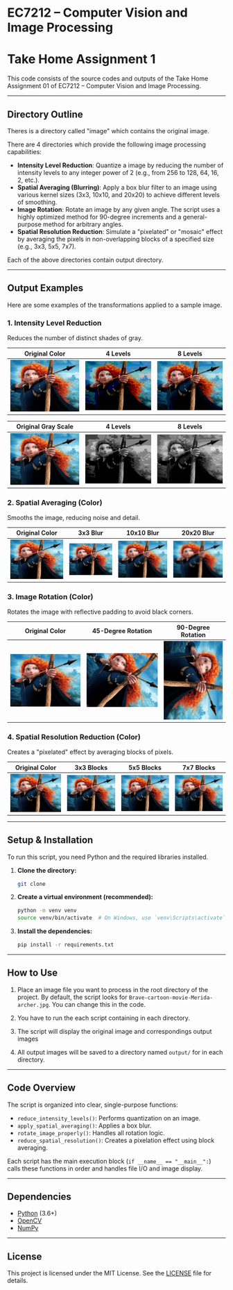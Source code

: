 # EC7212 – Computer Vision and Image Processing  
# Take Home Assignment 1

This code consists of the source codes and outputs of the Take Home Assignment 01 of EC7212 – Computer Vision and Image Processing.

---

## Directory Outline

Theres is a directory called "image" which contains the original image.

There are 4 directories which provide the following image processing capabilities:

* **Intensity Level Reduction**: Quantize a image by reducing the number of intensity levels to any integer power of 2 (e.g., from 256 to 128, 64, 16, 2, etc.).
* **Spatial Averaging (Blurring)**: Apply a box blur filter to an image using various kernel sizes (3x3, 10x10, and 20x20) to achieve different levels of smoothing.
* **Image Rotation**: Rotate an image by any given angle. The script uses a highly optimized method for 90-degree increments and a general-purpose method for arbitrary angles.
* **Spatial Resolution Reduction**: Simulate a "pixelated" or "mosaic" effect by averaging the pixels in non-overlapping blocks of a specified size (e.g., 3x3, 5x5, 7x7).

Each of the above directories contain output directory.

---

## Output Examples

Here are some examples of the transformations applied to a sample image.

### 1. Intensity Level Reduction 
Reduces the number of distinct shades of gray.

| Original Color | 4 Levels | 8 Levels |
| :---: | :---: | :---: |
| ![Original Image](https://github.com/IyenshiAUT/Take-Home-Assginment-1-Computer-Vision-and-Image-Processing/blob/main/image/Brave-cartoon-movie-Merida-archer.jpg) |![Reduced to 4](https://github.com/IyenshiAUT/Take-Home-Assginment-1-Computer-Vision-and-Image-Processing/blob/main/1%20Intensity%20Reduction/output/intensity_reduced_to_4_levels_color_image.png) | ![Reduced to 8](https://github.com/IyenshiAUT/Take-Home-Assginment-1-Computer-Vision-and-Image-Processing/blob/main/1%20Intensity%20Reduction/output/intensity_reduced_to_8_levels_color_image.png) |

| Original Gray Scale | 4 Levels | 8 Levels |
| :---: | :---: | :---: |
| ![Original Image](https://github.com/IyenshiAUT/Take-Home-Assginment-1-Computer-Vision-and-Image-Processing/blob/main/image/Brave-cartoon-movie-Merida-archer.jpg) |![Reduced to 4](https://github.com/IyenshiAUT/Take-Home-Assginment-1-Computer-Vision-and-Image-Processing/blob/main/1%20Intensity%20Reduction/output/intensity_reduced_to_4_levels_grayscale_image.png) | ![Reduced to 8](https://github.com/IyenshiAUT/Take-Home-Assginment-1-Computer-Vision-and-Image-Processing/blob/main/1%20Intensity%20Reduction/output/intensity_reduced_to_8_levels_grayscale_image.png) |

### 2. Spatial Averaging (Color)
Smooths the image, reducing noise and detail.

| Original Color | 3x3 Blur | 10x10 Blur | 20x20 Blur |
| :---: | :---: | :---: | :---: |
| ![Original Image](https://github.com/IyenshiAUT/Take-Home-Assginment-1-Computer-Vision-and-Image-Processing/blob/main/image/Brave-cartoon-movie-Merida-archer.jpg)|![3x3](https://github.com/IyenshiAUT/Take-Home-Assginment-1-Computer-Vision-and-Image-Processing/blob/main/2%20Spatial%20Averaging/output/spatial_average_3x3.png) |![10x10](https://github.com/IyenshiAUT/Take-Home-Assginment-1-Computer-Vision-and-Image-Processing/blob/main/2%20Spatial%20Averaging/output/spatial_average_10x10.png)  |![20x20](https://github.com/IyenshiAUT/Take-Home-Assginment-1-Computer-Vision-and-Image-Processing/blob/main/2%20Spatial%20Averaging/output/spatial_average_20x20.png)|


### 3. Image Rotation (Color)
Rotates the image with reflective padding to avoid black corners.

| Original Color | 45-Degree Rotation | 90-Degree Rotation |
| :---: | :---: | :---: |
|  ![Original Image](https://github.com/IyenshiAUT/Take-Home-Assginment-1-Computer-Vision-and-Image-Processing/blob/main/image/Brave-cartoon-movie-Merida-archer.jpg) | ![45](https://github.com/IyenshiAUT/Take-Home-Assginment-1-Computer-Vision-and-Image-Processing/blob/main/3%20Image%20Rotation/output/3_rotation_by_45.png) | ![90](https://github.com/IyenshiAUT/Take-Home-Assginment-1-Computer-Vision-and-Image-Processing/blob/main/3%20Image%20Rotation/output/3_rotation_by_90.png) |


### 4. Spatial Resolution Reduction (Color)
Creates a "pixelated" effect by averaging blocks of pixels.

| Original Color | 3x3 Blocks | 5x5 Blocks | 7x7 Blocks |
| :---: | :---: | :---: | :---: |
| ![Original Image](https://github.com/IyenshiAUT/Take-Home-Assginment-1-Computer-Vision-and-Image-Processing/blob/main/image/Brave-cartoon-movie-Merida-archer.jpg) |![3x3](https://github.com/IyenshiAUT/Take-Home-Assginment-1-Computer-Vision-and-Image-Processing/blob/main/4%20Spatial%20Resolution%20Reduction/output/resolution_reduced_3x3.png) |![5x5](https://github.com/IyenshiAUT/Take-Home-Assginment-1-Computer-Vision-and-Image-Processing/blob/main/4%20Spatial%20Resolution%20Reduction/output/resolution_reduced_5x5.png)  |![7x7](https://github.com/IyenshiAUT/Take-Home-Assginment-1-Computer-Vision-and-Image-Processing/blob/main/4%20Spatial%20Resolution%20Reduction/output/resolution_reduced_7x7.png)  |

---

## Setup & Installation

To run this script, you need Python and the required libraries installed.

1.  **Clone the directory:**
    ```bash
    git clone 
    ```

2.  **Create a virtual environment (recommended):**
    ```bash
    python -m venv venv
    source venv/bin/activate  # On Windows, use `venv\Scripts\activate`
    ```

3.  **Install the dependencies:**
    ```bash
    pip install -r requirements.txt
    ```

---

## How to Use

1.  Place an image file you want to process in the root directory of the project. By default, the script looks for `Brave-cartoon-movie-Merida-archer.jpg`. You can change this in the code.

2.  You have to run the each script containing in each directory.

3.  The script will display the original image and correspondings output images

4.  All output images will be saved to a  directory named `output/` for in each directory.

---

## Code Overview

The script is organized into clear, single-purpose functions:

* `reduce_intensity_levels()`: Performs quantization on an image.
* `apply_spatial_averaging()`: Applies a box blur.
* `rotate_image_properly()`: Handles all rotation logic.
* `reduce_spatial_resolution()`: Creates a pixelation effect using block averaging.

Each script has the main execution block (`if __name__ == "__main__":`) calls these functions in order and handles file I/O and image display.

---

## Dependencies

* [Python](https://www.python.org/) (3.6+)
* [OpenCV](https://pypi.org/project/opencv-python/)
* [NumPy](https://pypi.org/project/numpy/)

---

## License

This project is licensed under the MIT License. See the [LICENSE](LICENSE.md) file for details.

